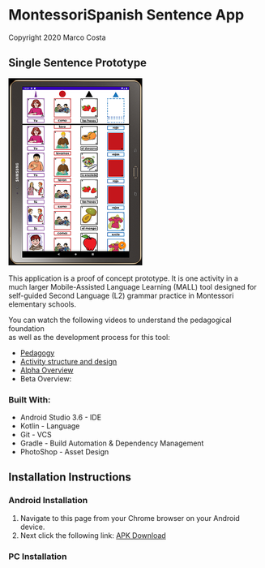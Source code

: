 
# MontessoriSpanish Sentence App
Copyright 2020 Marco Costa
## Single Sentence Prototype
![Single Activity Prototype](appscreenshot.png)

This application is a proof of concept prototype. It is one activity in a  
much larger Mobile-Assisted Language Learning (MALL) tool designed for  
self-guided Second Language (L2) grammar practice in Montessori elementary schools.

You can watch the following videos to understand the pedagogical foundation  
as well as the development process for this tool:
- [Pedagogy](https://youtu.be/6Me3dQJOzdc)
- [Activity structure and design](https://youtu.be/5dAVgHNxMhE)
- [Alpha Overview](https://youtu.be/fsCOiN2IWfc)
- Beta Overview:

### Built With:
- Android Studio 3.6 - IDE
- Kotlin - Language
- Git - VCS
- Gradle - Build Automation & Dependency Management
- PhotoShop - Asset Design


## Installation Instructions

### Android Installation

1. Navigate to this page from your Chrome browser on your Android device.
2. Next click the following link: [APK Download](app-debug.apk)


### PC Installation